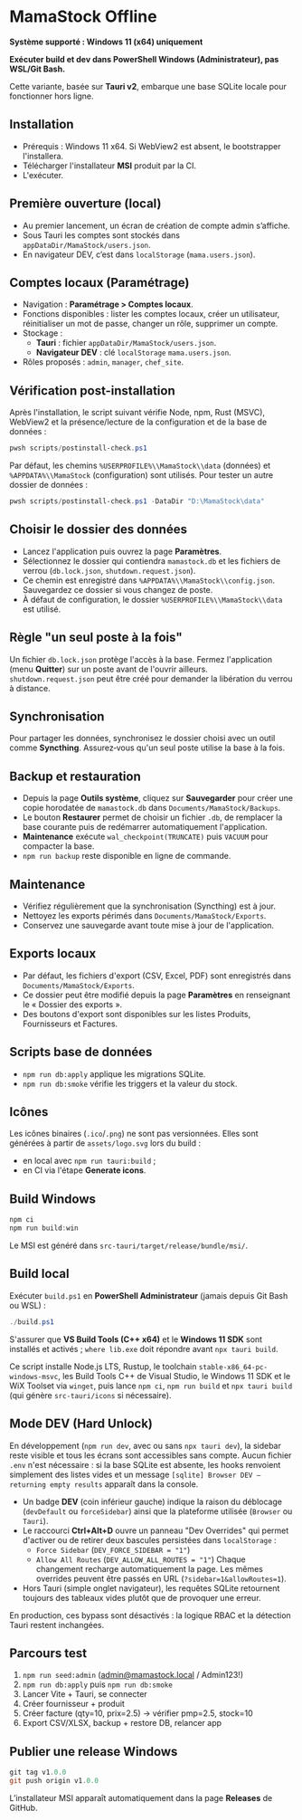 # MamaStock Offline

**Système supporté : Windows 11 (x64) uniquement**

**Exécuter build et dev dans PowerShell Windows (Administrateur), pas WSL/Git Bash.**

Cette variante, basée sur **Tauri v2**, embarque une base SQLite locale pour fonctionner hors ligne.

## Installation
- Prérequis : Windows 11 x64. Si WebView2 est absent, le bootstrapper l'installera.
- Télécharger l'installateur **MSI** produit par la CI.
- L'exécuter.

## Première ouverture (local)
- Au premier lancement, un écran de création de compte admin s’affiche.
- Sous Tauri les comptes sont stockés dans `appDataDir/MamaStock/users.json`.
- En navigateur DEV, c’est dans `localStorage` (`mama.users.json`).

## Comptes locaux (Paramétrage)
- Navigation : **Paramétrage > Comptes locaux**.
- Fonctions disponibles : lister les comptes locaux, créer un utilisateur, réinitialiser un mot de passe, changer un rôle, supprimer un compte.
- Stockage :
  - **Tauri** : fichier `appDataDir/MamaStock/users.json`.
  - **Navigateur DEV** : clé `localStorage` `mama.users.json`.
- Rôles proposés : `admin`, `manager`, `chef_site`.

## Vérification post-installation
Après l'installation, le script suivant vérifie Node, npm, Rust (MSVC), WebView2 et la présence/lecture de la configuration et de la base de données :

```powershell
pwsh scripts/postinstall-check.ps1
```

Par défaut, les chemins `%USERPROFILE%\\MamaStock\\data` (données) et `%APPDATA%\\MamaStock` (configuration) sont utilisés. Pour tester un autre dossier de données :

```powershell
pwsh scripts/postinstall-check.ps1 -DataDir "D:\MamaStock\data"
```

## Choisir le dossier des données
- Lancez l'application puis ouvrez la page **Paramètres**.
- Sélectionnez le dossier qui contiendra `mamastock.db` et les fichiers de verrou (`db.lock.json`, `shutdown.request.json`).
- Ce chemin est enregistré dans `%APPDATA%\\MamaStock\\config.json`. Sauvegardez ce dossier si vous changez de poste.
- À défaut de configuration, le dossier `%USERPROFILE%\\MamaStock\\data` est utilisé.

## Règle "un seul poste à la fois"
Un fichier `db.lock.json` protège l'accès à la base. Fermez l'application (menu **Quitter**) sur un poste avant de l'ouvrir ailleurs.
`shutdown.request.json` peut être créé pour demander la libération du verrou à distance.

## Synchronisation
Pour partager les données, synchronisez le dossier choisi avec un outil comme **Syncthing**.
Assurez‑vous qu'un seul poste utilise la base à la fois.

## Backup et restauration
- Depuis la page **Outils système**, cliquez sur **Sauvegarder** pour créer une copie horodatée de `mamastock.db` dans `Documents/MamaStock/Backups`.
- Le bouton **Restaurer** permet de choisir un fichier `.db`, de remplacer la base courante puis de redémarrer automatiquement l'application.
- **Maintenance** exécute `wal_checkpoint(TRUNCATE)` puis `VACUUM` pour compacter la base.
- `npm run backup` reste disponible en ligne de commande.

## Maintenance
- Vérifiez régulièrement que la synchronisation (Syncthing) est à jour.
- Nettoyez les exports périmés dans `Documents/MamaStock/Exports`.
- Conservez une sauvegarde avant toute mise à jour de l'application.

## Exports locaux
- Par défaut, les fichiers d'export (CSV, Excel, PDF) sont enregistrés dans `Documents/MamaStock/Exports`.
- Ce dossier peut être modifié depuis la page **Paramètres** en renseignant le « Dossier des exports ».
- Des boutons d'export sont disponibles sur les listes Produits, Fournisseurs et Factures.

## Scripts base de données
- `npm run db:apply` applique les migrations SQLite.
- `npm run db:smoke` vérifie les triggers et la valeur du stock.

## Icônes
Les icônes binaires (`.ico`/`.png`) ne sont pas versionnées. Elles sont générées à partir de `assets/logo.svg` lors du build :

- en local avec `npm run tauri:build` ;
- en CI via l'étape **Generate icons**.
 
## Build Windows

```powershell
npm ci
npm run build:win
```

Le MSI est généré dans `src-tauri/target/release/bundle/msi/`.

## Build local
Exécuter `build.ps1` en **PowerShell Administrateur** (jamais depuis Git Bash ou WSL) :

```powershell
./build.ps1
```

S'assurer que **VS Build Tools (C++ x64)** et le **Windows 11 SDK** sont installés et activés ; `where lib.exe` doit répondre avant `npx tauri build`.

Ce script installe Node.js LTS, Rustup, le toolchain `stable-x86_64-pc-windows-msvc`, les Build Tools C++ de Visual Studio, le Windows 11 SDK et le WiX Toolset via `winget`, puis lance `npm ci`, `npm run build` et `npx tauri build` (qui génère `src-tauri/icons` si nécessaire).

## Mode DEV (Hard Unlock)

En développement (`npm run dev`, avec ou sans `npx tauri dev`), la sidebar reste visible et tous les écrans sont accessibles sans compte. Aucun fichier `.env` n'est nécessaire : si la base SQLite est absente, les hooks renvoient simplement des listes vides et un message `[sqlite] Browser DEV — returning empty results` apparaît dans la console.

- Un badge **DEV** (coin inférieur gauche) indique la raison du déblocage (`devDefault` ou `forceSidebar`) ainsi que la plateforme utilisée (`Browser` ou `Tauri`).
- Le raccourci **Ctrl+Alt+D** ouvre un panneau "Dev Overrides" qui permet d'activer ou de retirer deux bascules persistées dans `localStorage` :
  - `Force Sidebar` (`DEV_FORCE_SIDEBAR = "1"`)
  - `Allow All Routes` (`DEV_ALLOW_ALL_ROUTES = "1"`)
  Chaque changement recharge automatiquement la page. Les mêmes overrides peuvent être passés en URL (`?sidebar=1&allowRoutes=1`).
- Hors Tauri (simple onglet navigateur), les requêtes SQLite retournent toujours des tableaux vides plutôt que de provoquer une erreur.

En production, ces bypass sont désactivés : la logique RBAC et la détection Tauri restent inchangées.

## Parcours test

1. `npm run seed:admin` (admin@mamastock.local / Admin123!)
2. `npm run db:apply` puis `npm run db:smoke`
3. Lancer Vite + Tauri, se connecter
4. Créer fournisseur + produit
5. Créer facture (qty=10, prix=2.5) → vérifier pmp=2.5, stock=10
6. Export CSV/XLSX, backup + restore DB, relancer app

## Publier une release Windows
```powershell
git tag v1.0.0
git push origin v1.0.0
```
L’installateur MSI apparaît automatiquement dans la page **Releases** de GitHub.

